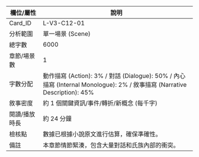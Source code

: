 | 欄位/屬性 | 說明 |
|---|---|
| Card_ID | L-V3-C12-01 |
| 分析範圍 | 單一場景 (Scene) |
| 總字數 | 6000 |
| 章節/場景數 | 1 |
| 字數分配 | 動作描寫 (Action): 3% / 對話 (Dialogue): 50% / 內心描寫 (Internal Monologue): 2% / 敘事描寫 (Narrative Description): 45% |
| 敘事密度 | 約 1 個關鍵資訊/事件/轉折/新概念 (每千字) |
| 閱讀/播放時長 | 約 24 分鐘 |
| 檢核點 | 數據已根據小說原文進行估算，確保準確性。 |
| 備註 | 本章節情節緊湊，包含大量對話和氏族內部的衝突。 |
